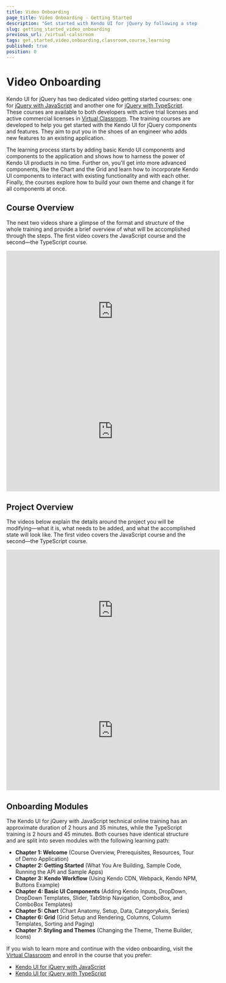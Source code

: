 ```yaml
---
title: Video Onboarding
page_title: Video Onboarding - Getting Started
description: "Get started with Kendo UI for jQuery by following a step-by-step video tutorial that helps you develop a real-life project."
slug: getting_started_video_onboarding
previous_url: /virtual-calssroom
tags: get,started,video,onboarding,classroom,course,learning
published: true
position: 0
---
```


# Video Onboarding

Kendo UI for jQuery has two dedicated video getting started courses: one for [jQuery with JavaScript](https://learn.telerik.com/learn/course/internal/view/elearning/30/kendo-ui-for-jquery-with-javascript) and another one for [jQuery with TypeScript](https://learn.telerik.com/learn/course/internal/view/elearning/22/kendo-ui-for-jquery-with-typescript). These courses are available to both developers with active trial licenses and active commercial licenses in [Virtual Classroom](https://learn.telerik.com/learn). The training courses are developed to help you get started with the Kendo UI for jQuery components and features. They aim to put you in the shoes of an engineer who adds new features to an existing application.

The learning process starts by adding basic Kendo UI components and components to the application and shows how to harness the power of Kendo UI products in no time. Further on, you'll get into more advanced components, like the Chart and the Grid and learn how to incorporate Kendo UI components to interact with existing functionality and with each other. Finally, the courses explore how to build your own theme and change it for all components at once.

## Course Overview

The next two videos share a glimpse of the format and structure of the whole training and provide a brief overview of what will be accomplished through the steps. The first video covers the JavaScript course and the second&mdash;the TypeScript course. 
<iframe width="560" height="315" src="https://www.youtube.com/embed/MMkjT9RNFRs" title="Kendo UI for jQuery with JavaScript - Overview of the Onboarding Course" frameborder="0" allow="accelerometer; autoplay; clipboard-write; encrypted-media; gyroscope; picture-in-picture" allowfullscreen></iframe>

<iframe width="560" height="315" src="https://www.youtube.com/embed/6UQ0ZryIhAs" title="Kendo UI for jQuery with TypeScript - Overview of the Onboarding Course" frameborder="0" allow="accelerometer; autoplay; clipboard-write; encrypted-media; gyroscope; picture-in-picture" allowfullscreen></iframe>

## Project Overview

The videos below explain the details around the project you will be modifying&mdash;what it is, what needs to be added, and what the accomplished state will look like. The first video covers the JavaScript course and the second&mdash;the TypeScript course.
<iframe width="560" height="315" src="https://www.youtube.com/embed/9u4h2PAIi1s" title="Kendo UI for jQuery with JavaScript - Project Overview" frameborder="0" allow="accelerometer; autoplay; clipboard-write; encrypted-media; gyroscope; picture-in-picture" allowfullscreen></iframe>

<iframe width="560" height="315" src="https://www.youtube.com/embed/hxHnpJkOlzE" title="Kendo UI for jQuery with TypeScript - Project Overview" frameborder="0" allow="accelerometer; autoplay; clipboard-write; encrypted-media; gyroscope; picture-in-picture" allowfullscreen></iframe>

## Onboarding Modules

The Kendo UI for jQuery with JavaScript technical online training has an approximate duration of 2 hours and 35 minutes, while the TypeScript training is 2 hours and 45 minutes. Both courses have identical structure and are split into seven modules with the following learning path:

* **Chapter 1: Welcome** (Course Overview, Prerequisites, Resources, Tour of Demo Application)
* **Chapter 2: Getting Started** (What You Are Building, Sample Code, Running the API and Sample Apps)
* **Chapter 3: Kendo Workflow** (Using Kendo CDN, Webpack, Kendo NPM, Buttons Example)
* **Chapter 4: Basic UI Components** (Adding Kendo Inputs, DropDown, DropDown Templates, Slider, TabStrip Navigation, ComboBox, and ComboBox Templates)
* **Chapter 5: Chart** (Chart Anatomy, Setup, Data, CategoryAxis, Series)
* **Chapter 6: Grid** (Grid Setup and Rendering, Columns, Column Templates, Sorting and Paging)
* **Chapter 7: Styling and Themes** (Changing the Theme, Theme Builder, Icons)

If you wish to learn more and continue with the video onboarding, visit the [Virtual Classroom](https://learn.telerik.com/learn) and enroll in the course that you prefer:

* [Kendo UI for jQuery with JavaScript](https://learn.telerik.com/learn/course/internal/view/elearning/30/kendo-ui-for-jquery-with-javascript)
* [Kendo UI for jQuery with TypeScript](https://learn.telerik.com/learn/course/internal/view/elearning/22/kendo-ui-for-jquery-with-typescript)
  